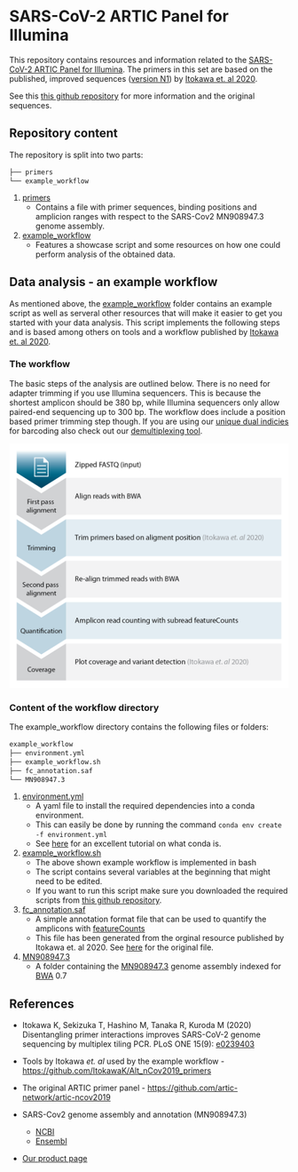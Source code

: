 # SARS-CoV-2 ARTIC Panel for Illumina

This repository contains resources and information related to the [SARS-CoV-2 ARTIC Panel for Illumina](https://www.lexogen.com/sars-cov-2-whole-genome-sequencing-artic-panel/). The primers in this set are based on the published, improved sequences ([version N1](https://github.com/ItokawaK/Alt_nCov2019_primers/tree/master/Primers/ver_N1)) by [Itokawa et. al 2020](https://doi.org/10.1371/journal.pone.0239403). 

See this [this github repository](https://github.com/ItokawaK/Alt_nCov2019_primers) for more information and the original sequences.

## Repository content
The repository is split into two parts:

```
├── primers
└── example_workflow
```

1. [primers](primers)
   - Contains a file with primer sequences, binding positions and amplicion ranges with respect to the SARS-Cov2 MN908947.3 genome assembly.
3. [example_workflow](example_workflow)
   - Features a showcase script and some resources on how one could perform analysis of the obtained data. 

## Data analysis - an example workflow
As mentioned above, the [example_workflow](https://github.com/Lexogen-Tools/ARTIC_SARS-CoV-2/example_workflow) folder contains an example script as well as serveral other resources that will make it easier to get you started with your data analysis. This script implements the following steps and is based among others on tools and a workflow published by [Itokawa et. al 2020](https://journals.plos.org/plosone/article?id=10.1371/journal.pone.0239403).

### The workflow
The basic steps of the analysis are outlined below. There is no need for adapter trimming if you use Illumina sequencers. This is because the shortest amplicon should be 380 bp, while Illumina sequencers only allow paired-end sequencing up to 300 bp. The workflow does include a position based primer trimming step though.
If you are using our [unique dual indicies](https://www.lexogen.com/indexing/) for barcoding also check out our [demultiplexing tool](https://github.com/Lexogen-Tools/idemuxcpp).


![analysis workflow](Lexogen_SARS-CoV-2_Workflow-Data_Analysis.png)


### Content of the workflow directory 

The example_workflow directory contains the following files or folders:
```
example_workflow
├── environment.yml
├── example_workflow.sh
├── fc_annotation.saf
└── MN908947.3
```

1. [environment.yml](example_workflow/environment.yml)
   - A yaml file to install the required dependencies into a conda environment.
   - This can easily be done by running the command ```conda env create -f environment.yml```
   - See [here](https://astrobiomike.github.io/unix/conda-intro) for an excellent tutorial on what conda is.
2. [example_workflow.sh](example_workflow/example_workflow.sh)
   - The above shown example workflow is implemented in bash
   - The script contains several variables at the beginning that might need to be edited. 
   - If you want to run this script make sure you downloaded the required scripts from [this github repository](https://github.com/ItokawaK/Alt_nCov2019_primers).
3. [fc_annotation.saf](example_workflow/fc_annotation.saf)
   - A simple annotation format file that can be used to quantify the amplicons with [featureCounts](http://subread.sourceforge.net/)
   - This file has been generated from the orginal resource published by Itokawa et. al 2020. See [here](https://doi.org/10.1371/journal.pone.0239403.s003) for the original file.
4. [MN908947.3](example_workflow/MN908947.3)
   - A folder containing the [MN908947.3](https://www.ncbi.nlm.nih.gov/nuccore/MN908947) genome assembly indexed for [BWA](https://github.com/lh3/bwa) 0.7


## References

* Itokawa K, Sekizuka T, Hashino M, Tanaka R, Kuroda M (2020) Disentangling primer interactions improves SARS-CoV-2 genome sequencing by multiplex tiling PCR. PLoS ONE 15(9): [e0239403](https://doi.org/10.1371/journal.pone.0239403)

* Tools by Itokawa *et. al* used by the example workflow - https://github.com/ItokawaK/Alt_nCov2019_primers

* The original ARTIC primer panel - https://github.com/artic-network/artic-ncov2019

* SARS-Cov2 genome assembly and annotation (MN908947.3)
    * [NCBI](https://www.ncbi.nlm.nih.gov/nuccore/MN908947)
    * [Ensembl](https://covid-19.ensembl.org/index.html)

 * [Our product page](https://www.lexogen.com/sars-cov-2-whole-genome-sequencing-artic-panel/)
